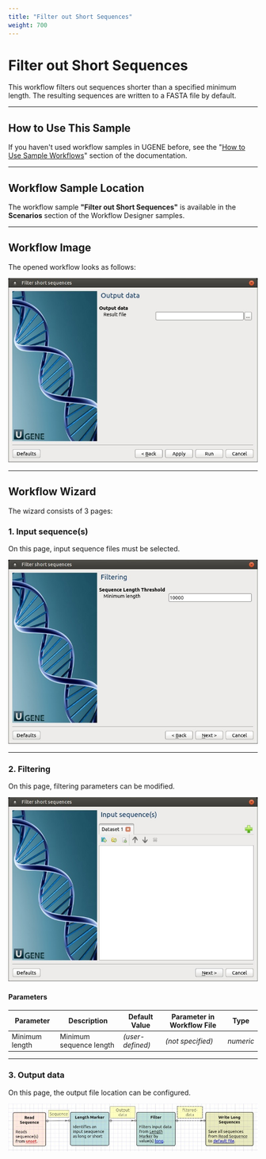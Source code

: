 ```yaml
---
title: "Filter out Short Sequences"
weight: 700
---
```


# Filter out Short Sequences

This workflow filters out sequences shorter than a specified minimum length. The resulting sequences are written to a
FASTA file by default.

---

## How to Use This Sample

If you haven't used workflow samples in UGENE before, see
the "[How to Use Sample Workflows](../../introduction/how-to-use-sample-workflows)" section of the documentation.

---

## Workflow Sample Location

The workflow sample **"Filter out Short Sequences"** is available in the **Scenarios** section of the Workflow Designer
samples.

---

## Workflow Image

The opened workflow looks as follows:

![](/images/65930557/65930558.jpg)

---

## Workflow Wizard

The wizard consists of 3 pages:

### 1. Input sequence(s)

On this page, input sequence files must be selected.

![](/images/65930557/65930559.jpg)

---

### 2. Filtering

On this page, filtering parameters can be modified.

![](/images/65930557/65930560.jpg)

#### Parameters

| **Parameter**  | **Description**         | **Default Value** | **Parameter in Workflow File** | **Type**  |
|----------------|-------------------------|-------------------|--------------------------------|-----------|
| Minimum length | Minimum sequence length | *(user-defined)*  | *(not specified)*              | _numeric_ |

---

### 3. Output data

On this page, the output file location can be configured.

![](/images/65930557/65930561.jpg)
